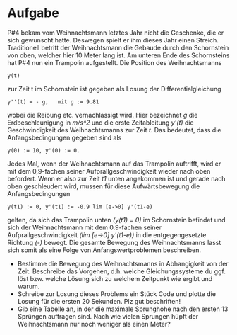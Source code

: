 Aufgabe
=======
P#4 bekam vom Weihnachtsmann letztes Jahr nicht die Geschenke, die er sich gewunscht hatte. Deswegen spielt er ihm dieses Jahr einen Streich. Traditionell betritt der Weihnachtsmann die Gebaude durch den Schornstein von oben, welcher hier 10 Meter lang ist. Am unteren Ende des Schornsteins hat P#4 nun ein Trampolin aufgestellt. Die Position des Weihnachtsmanns

    y(t)

zur Zeit t im Schornstein ist gegeben als Losung der Differentialgleichung

    y''(t) = - g,   mit g := 9.81

wobei die Reibung etc. vernachlassigt wird. Hier bezeichnet _g_ die Erdbeschleunigung in _m/s^2_ und die erste Zeitableitung _y'(t)_ die Geschwindigkeit des Weihnachtsmanns zur Zeit _t_. Das bedeutet, dass die Anfangsbedingungen gegeben sind als

    y(0) := 10, y'(0) := 0.

Jedes Mal, wenn der Weihnachtsmann auf das Trampolin auftrifft, wird er mit dem 0,9-fachen seiner Aufprallgeschwindigkeit wieder nach oben befordert. Wenn er also zur Zeit _t1_ unten angekommen ist und gerade nach oben geschleudert wird, mussen für diese Aufwärtsbewegung die Anfangsbedingungen

    y(t1) := 0, y'(t1) := -0.9 lim [e->0] y'(t1-e)

gelten, da sich das Trampolin unten _(y(t1) = 0)_ im Schornstein befindet und sich der Weihnachtsmann mit dem 0.9-fachen seiner Aufprallgeschwindigkeit _(lim [e->0] y'(t1-e))_ in die entgegengesetzte Richtung _(-)_ bewegt. Die gesamte Bewegung des Weihnachtsmanns lasst sich somit als eine Folge von Anfangswertproblemen beschreiben.

 * Bestimme die Bewegung des Weihnachtsmanns in Abhangigkeit von der Zeit. Beschreibe das Vorgehen, d.h. welche Gleichungssysteme du ggf. löst bzw. welche Lösung sich zu welchem Zeitpunkt wie ergibt und warum.
 * Schreibe zur Losung dieses Problems ein Stück Code und plotte die Losung für die ersten 20 Sekunden. Plz gut beschriften!
 * Gib eine Tabelle an, in der die maximale Sprunghohe nach den ersten 13 Sprüngen auftragen sind. Nach wie vielen Sprungen hüpft der Weihnachtsmann nur noch weniger als einen Meter?
